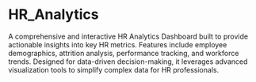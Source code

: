 # HR_Analytics
A comprehensive and interactive HR Analytics Dashboard built to provide actionable insights into key HR metrics. Features include employee demographics, attrition analysis, performance tracking, and workforce trends. Designed for data-driven decision-making, it leverages advanced visualization tools to simplify complex data for HR professionals.
